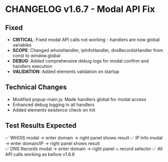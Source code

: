 # CHANGELOG v1.6.7 - Modal API Fix

## Fixed
- **CRITICAL**: Fixed modal API calls not working - handlers are now global variables
- **SCOPE**: Changed whoisHandler, ipInfoHandler, dnsRecordsHandler from const to window.global
- **DEBUG**: Added comprehensive debug logs for modal confirm and handlers execution
- **VALIDATION**: Added elements validation on startup

## Technical Changes
- Modified popup-main.js: Made handlers global for modal access
- Enhanced debug logging in all handlers
- Added elements existence check on init

## Test Results Expected
✅ WHOIS modal → enter domain → right panel shows result
✅ IP Info modal → enter domain/IP → right panel shows result  
✅ DNS Records modal → enter domain → right panel + record selector
✅ All API calls working as before v1.6.6
